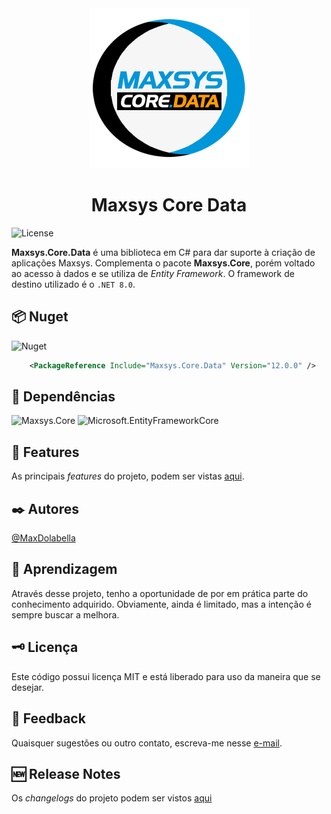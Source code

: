 <div align="center">
<img src="logo.png" alt="drawing" width="256" />
<h1>Maxsys Core Data</h1>
</div>

![License](https://img.shields.io/github/license/maxdolabella/maxsys.core)

**Maxsys.Core.Data** é uma biblioteca em C# para dar suporte à criação de aplicações Maxsys.
Complementa o pacote **Maxsys.Core**, porém voltado ao acesso à dados e se utiliza de *Entity Framework*.
O framework de destino utilizado é o `.NET 8.0`.


## :package: Nuget

![Nuget](https://img.shields.io/nuget/v/Maxsys.Core.Data)

```xml
    <PackageReference Include="Maxsys.Core.Data" Version="12.0.0" />
```

## :link: Dependências
![Maxsys.Core](https://img.shields.io/badge/Maxsys.Core-12.0.0-blue?style=for-the-badge&link=https%3A%2F%2Fwww.nuget.org%2Fpackages%2FMaxsys.Core)
![Microsoft.EntityFrameworkCore](https://img.shields.io/badge/Microsoft.EntityFrameworkCore-8.0.8-blue?style=for-the-badge&link=https%3A%2F%2Fwww.nuget.org%2Fpackages%2FMicrosoft.EntityFrameworkCore)


## :star2: Features
As principais *features* do projeto, podem ser vistas [aqui](FEATURES.md).

## :black_nib: Autores
[@MaxDolabella](https://www.github.com/MaxDolabella)

## :monocle_face: Aprendizagem
Através desse projeto, tenho a oportunidade de por em prática parte do conhecimento adquirido. Obviamente, ainda é limitado, mas a intenção é sempre buscar a melhora.

## :old_key: Licença
Este código possui licença MIT e está liberado para uso da maneira que se desejar.
  
## :email: Feedback
Quaisquer sugestões ou outro contato, escreva-me nesse [e-mail](mailto:maxsystech@outlook.com?subject=Github%20contact).

## :new: Release Notes
Os *changelogs* do projeto podem ser vistos [aqui](CHANGELOGS.md)